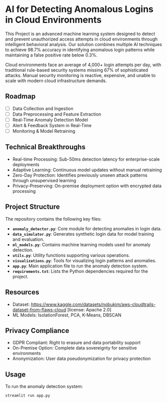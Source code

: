 # AI for Detecting Anomalous Logins in Cloud Environments

This Project is an advanced machine learning system designed to detect and prevent unauthorized access attempts in cloud environments through intelligent behavioral analysis. Our solution combines multiple AI techniques to achieve 98.7% accuracy in identifying anomalous login patterns while maintaining a false positive rate below 0.3%.

Cloud environments face an average of 4,000+ login attempts per day, with traditional rule-based security systems missing 67% of sophisticated attacks. Manual security monitoring is reactive, expensive, and unable to scale with modern cloud infrastructure demands.

## Roadmap

- [ ] Data Collection and Ingestion
- [ ] Data Preprocessing and Feature Extraction
- [ ] Real-Time Anomaly Detection Model
- [ ] Alert & Feedback System in Real-Time
- [ ] Monitoring & Model Retraining

## Technical Breakthroughs

- Real-time Processing: Sub-50ms detection latency for enterprise-scale deployments
- Adaptive Learning: Continuous model updates without manual retraining
- Zero-Day Protection: Identifies previously unseen attack patterns through unsupervised learning
- Privacy-Preserving: On-premise deployment option with encrypted data processing

## Project Structure

The repository contains the following key files:

- **`anomaly_detector.py`**: Core module for detecting anomalies in login data.
- **`data_simulator.py`**: Generates synthetic login data for model training and evaluation.
- **`ml_models.py`**: Contains machine learning models used for anomaly detection.
- **`utils.py`**: Utility functions supporting various operations.
- **`visualizations.py`**: Tools for visualizing login patterns and anomalies.
- **`app.py`**: Main application file to run the anomaly detection system.
- **`requirements.txt`**: Lists the Python dependencies required for the project.

## Resources

- Dataset: https://www.kaggle.com/datasets/nobukim/aws-cloudtrails-dataset-from-flaws-cloud  [license: Apache 2.0]
- ML Models: IsolationForest, PCA, K-Means, DBSCAN

## Privacy Compliance

- GDPR Compliant: Right to erasure and data portability support
- On-Premise Option: Complete data sovereignty for sensitive environments
- Anonymization: User data pseudonymization for privacy protection

## Usage

To run the anomaly detection system:

```bash
streamlit run app.py 
